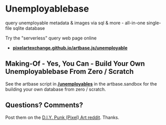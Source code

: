 # Unemployablebase

query unemployable metadata & images via sql & more - all-in-one single-file sqlite database


Try the "serverless" query web page online

- [**pixelartexchange.github.io/artbase.js/unemployable**](https://pixelartexchange.github.io/artbase.js/unemployable/)








## Making-Of - Yes, You Can - Build Your Own Unemployablebase From Zero / Scratch

See the artbase script in [**/unemployables**](https://github.com/pixelartexchange/artbase.sandbox/tree/master/unemployables) in the artbase.sandbox for
the building your own database from zero / scratch.




## Questions? Comments?

Post them on the [D.I.Y. Punk (Pixel) Art reddit](https://old.reddit.com/r/DIYPunkArt). Thanks.

